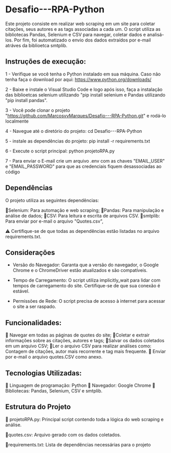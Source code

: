 # Desafio---RPA-Python

Este projeto consiste em realizar web scraping em um site para coletar citações, seus autores e as tags associadas a cada um. O script utiliza as bibliotecas Pandas, Selenium e CSV para navegar, coletar dados e analisá-los. Por fim, foi automatizado o envio dos dados extraídos por e-mail atráves da biblioetca smtplib. 


## Instruções de execução:

1 - Verifique se você tenha o Python instalado em sua máquina. Caso não tenha faça o download por aqui: https://www.python.org/downloads/

2 - Baixe e instale o Visual Studio Code e logo após isso, faça a instalação das biblioetcas selenium utilizando "pip install selenium e Pandas utilizando "pip install pandas". 

3 - Você pode clonar o projeto "https://github.com/MarcosvvMarques/Desafio---RPA-Python.git" e rodá-lo localmente 

4 - Navegue até o diretório do projeto: cd Desafio---RPA-Python

5 - instale as dependências do projeto: pip install -r requirements.txt

6 - Execute o script principal: python projetoRPA.py

7 - Para enviar o E-mail crie um arquivo .env com as chaves "EMAIL_USER" e
"EMAIL_PASSWORD" para que as credenciais fiquem desassociadas ao código


## Dependências

O projeto utiliza as seguintes dependências:

🔹Selenium: Para automação e web scraping;
🔹Pandas: Para manipulação e análise de dados;
🔹CSV: Para leitura e escrita de arquivos CSV.
🔹smtplib: Para enviar por e-mail o arquivo "Quotes.csv",

⚠️ Certifique-se de que todas as dependências estão listadas no arquivo requirements.txt.

## Considerações

- Versão do Navegador: Garanta que a versão do navegador, o Google Chrome e o ChromeDriver estão atualizados e são compatíveis.

- Tempo de Carregamento: O script utiliza implicitly_wait para lidar com tempos de carregamento do site. Certifique-se de que sua conexão é estável.

- Permissões de Rede: O script precisa de acesso à internet para acessar o site a ser raspado.


## Funcionalidades:

🔹 Navegar em todas as páginas de quotes do site;
🔹Coletar e extrair informações sobre as citações, autores e tags;
🔹Salvar os dados coletados em um arquivo CSV;
🔹Ler o arquivo CSV para realizar análises como: Contagem de citações, autor mais recorrente e tag mais frequente. 
🔹 Enviar por e-mail o arquivo quotes.CSV como anexo.

## Tecnologias Utilizadas:

🔹 Linguagem de programação: Python
🔹 Navegador: Google Chrome
🔹 Bibliotecas: Pandas, Selenium, CSV e smtplib. 

## Estrutura do Projeto

🔹 projetoRPA.py: Principal script contendo toda a lógica do web scraping e análise.

🔹quotes.csv: Arquivo gerado com os dados coletados.

🔹requirements.txt: Lista de dependências necessárias para o projeto


